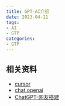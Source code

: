 ```yaml
---
title: GPT-AI介绍
date: 2023-04-11
tags:
- AI
- GTP
categories:
- GTP
---
```


## 相关资料
- [cursor](https://www.cursor.so/)
- [chat.openai](https://chat.openai.com/)
- [ChatGPT-网友搭建](http://35.77.74.125/#/)


